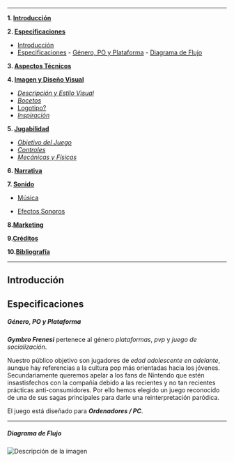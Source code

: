 ***

**1. [Introducción](#introducción)**

**2. [Especificaciones](#especificaciones)** 
- [Introducción](#introducción)
- [Especificaciones](#especificaciones)
      - [Género, PO y Plataforma](#género-po-y-plataforma)
      - [Diagrama de Flujo](#diagrama-de-flujo)

**3. [Aspectos Técnicos](#aspectos-tecnicos)**

**4. [Imagen y Diseño Visual](#imagen-y-diseño-visual)**
- [*Descripción y Estilo Visual*](#descripcio-visual) 
- [*Bocetos*](#bocetos) 
- [Logotipo?](#logotipo) 
- [*Inspiración*](#inspiracion) 

**5. [Jugabilidad](#jugabilidad)**
- [*Objetivo del Juego*](#objetivo-del-juego) 
- [*Controles*](#controles) 
- [*Mecánicas y Físicas*](#mecanicas-y-fisicas) 
  

**6. [Narrativa](#narrativa)**

**7. [Sonido](#sonido)** 

- [Música](#musica)

-  [Efectos Sonoros](#efectos-sonoros) 

**8.[Marketing](#marketing)**

**9.[Créditos](#creditos)** 

**10.[Bibliografía](#bibliografia)** 

***

## Introducción

## Especificaciones
#####   Género, PO y Plataforma

***Gymbro Frenesi*** pertenece al género *plataformas*, *pvp* y *juego de socialización*. 

Nuestro público objetivo son jugadores de *edad adolescente en adelante*, aunque hay referencias a la cultura pop más orientadas hacia los jóvenes.
Secundariamente queremos apelar a los fans de Nintendo que estén insastisfechos con la compañía debido a las recientes y no tan recientes prácticas anti-consumidores. Por ello hemos elegido un juego reconocido de una de sus sagas principales para darle una reinterpretación paródica. 

El juego está diseñado para ***Ordenadores / PC***. 

***

#####  Diagrama de Flujo
![Descripción de la imagen](/Diagrama.png)


